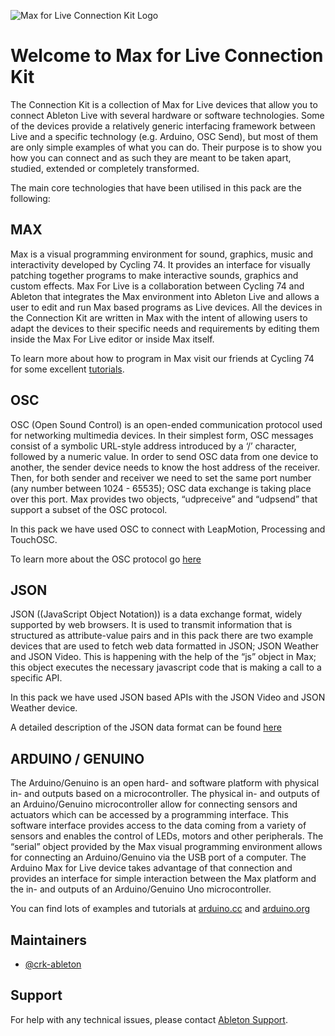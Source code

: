 ![Max for Live Connection Kit Logo](images/logo.png)

# Welcome to Max for Live Connection Kit

The Connection Kit is a collection of Max for Live devices that allow you to connect Ableton Live with several hardware or software technologies. Some of the devices provide a relatively generic interfacing framework between Live and a specific technology (e.g. Arduino, OSC Send), but most of them are only simple examples of what you can do. Their purpose is to show you how you can connect and as such they are meant to be taken apart, studied, extended or completely transformed.

The main core technologies that have been utilised in this pack are the following:

## MAX

Max is a visual programming environment for sound, graphics, music and interactivity developed by Cycling 74. It provides an interface for visually patching together programs to make interactive sounds, graphics and custom effects. Max For Live is a collaboration between Cycling 74 and Ableton that integrates the Max environment into Ableton Live and allows a user to edit and run Max based programs as Live devices. All the devices in the Connection Kit are written in Max with the intent of allowing users to adapt the devices to their specific needs and requirements by editing them inside the Max For Live editor or inside Max itself.

To learn more about how to program in Max visit our friends at Cycling 74 for some excellent [tutorials](https://cycling74.com/category/articles/tutorials/?sort=popular).

## OSC

OSC (Open Sound Control) is an open-ended communication protocol used for networking multimedia devices. In their simplest form, OSC messages consist of a symbolic URL-style address introduced by a ‘/’ character, followed by a numeric value. In order to send OSC data from one device to another, the sender device needs to know the host address of the receiver. Then, for both sender and receiver we need to set the same port number (any number between 1024 - 65535); OSC data exchange is taking place over this port. Max provides two objects, “udpreceive” and “udpsend” that support a subset of the OSC protocol.

In this pack we have used OSC to connect with LeapMotion, Processing and TouchOSC.

To learn more about the OSC protocol go [here](http://opensoundcontrol.org/introduction-osc)

## JSON

JSON ((JavaScript Object Notation)) is a data exchange format, widely supported by web browsers. It is used to transmit information that is structured as attribute-value pairs and in this pack there are two example devices that are used to fetch web data formatted in JSON; JSON Weather and JSON Video. This is happening with the help of the “js” object in Max; this object executes the necessary javascript code that is making a call to a specific API.

In this pack we have used JSON based APIs with the JSON Video and JSON Weather device.

A detailed description of the JSON data format can be found [here](http://www.json.org/)

## ARDUINO / GENUINO

The Arduino/Genuino is an open hard- and software platform with physical in- and outputs based on a microcontroller. The physical in- and outputs of an Arduino/Genuino microcontroller allow for connecting sensors and actuators which can be accessed by a programming interface. This software interface provides access to the data coming from a variety of sensors and enables the control of LEDs, motors and other peripherals. The “serial” object provided by the Max visual programming environment allows for connecting an Arduino/Genuino via the USB port of a computer. The Arduino Max for Live device takes advantage of that connection and provides an interface for simple interaction between the Max platform and the in- and outputs of an Arduino/Genuino Uno microcontroller.

You can find lots of examples and tutorials at [arduino.cc](https://www.arduino.cc/) and [arduino.org](http://www.arduino.org)

## Maintainers

* [@crk-ableton](https://github.com/crk-ableton)

## Support

For help with any technical issues, please contact [Ableton Support](https://help.ableton.com/hc/requests/new?ticket_form_id=127269).

